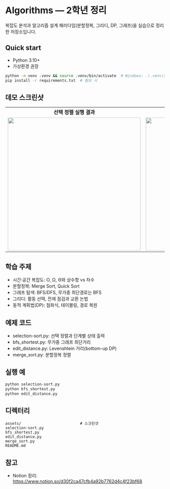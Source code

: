 # Algorithms — 2학년 정리

복잡도 분석과 알고리즘 설계 패러다임(분할정복, 그리디, DP, 그래프)을 실습으로 정리한 저장소입니다.

## Quick start
- Python 3.10+
- 가상환경 권장
```bash
python -m venv .venv && source .venv/bin/activate  # Windows: .\.venv\Scripts\activate
pip install -r requirements.txt  # 필요 시
```

## 데모 스크린샷
<table>
<tr>
<td align="center"><strong>선택 정렬 실행 결과</strong></td>
<td align="center"><strong>DP 행렬 경로 최대합</strong></td>
</tr>
<tr>
<td><img src="assets/selection-sort-result.png" width="420" /></td>
<td><img src="assets/dp-matrix-path-solution.jpg" width="420" /></td>
</tr>
</table>

## 학습 주제
- 시간·공간 복잡도: O, Ω, Θ와 상수항 vs 차수
- 분할정복: Merge Sort, Quick Sort
- 그래프 탐색: BFS/DFS, 무가중 최단경로는 BFS
- 그리디: 활동 선택, 전제 점검과 교환 논법
- 동적 계획법(DP): 점화식, 테이블링, 경로 복원

## 예제 코드
- selection-sort.py: 선택 정렬과 단계별 상태 출력
- bfs_shortest.py: 무가중 그래프 최단거리
- edit_distance.py: Levenshtein 거리(bottom-up DP)
- merge_sort.py: 분할정복 정렬

## 실행 예
```bash
python selection-sort.py
python bfs_shortest.py
python edit_distance.py
```

## 디렉터리
```
assets/                          # 스크린샷
selection-sort.py
bfs_shortest.py
edit_distance.py
merge_sort.py
README.md
```

## 참고
- Notion 정리: https://www.notion.so/d30f2ca47cfb4a92b7762d4c4f23bf68

